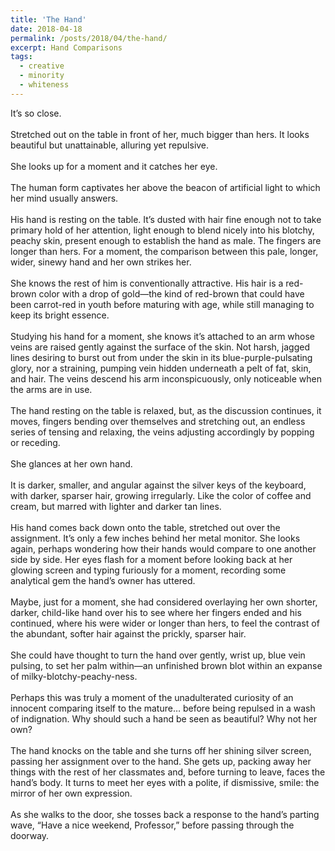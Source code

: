 ```yaml
---
title: 'The Hand'
date: 2018-04-18
permalink: /posts/2018/04/the-hand/
excerpt: Hand Comparisons
tags:
  - creative
  - minority
  - whiteness
---
```


It’s so close.<br><br>Stretched out on the table in front of her, much bigger than hers. It looks beautiful but unattainable, alluring yet repulsive. <br><br> She looks up for a moment and it catches her eye. <br><br> The human form captivates her above the beacon of artificial light to which her mind usually answers. <br><br> His hand is resting on the table. It’s dusted with hair fine enough not to take primary hold of her attention, light enough to blend nicely into his blotchy, peachy skin, present enough to establish the hand as male. The fingers are longer than hers. For a moment, the comparison between this pale, longer, wider, sinewy hand and her own strikes her.<br><br>She knows the rest of him is conventionally attractive. His hair is a red-brown color with a drop of gold—the kind of red-brown that could have been carrot-red in youth before maturing with age, while still managing to keep its bright essence. <br><br> Studying his hand for a moment, she knows it’s attached to an arm whose veins are raised gently against the surface of the skin. Not harsh, jagged lines desiring to burst out from under the skin in its blue-purple-pulsating glory, nor a straining, pumping vein hidden underneath a pelt of fat, skin, and hair. The veins descend his arm inconspicuously, only noticeable when the arms are in use. <br><br> The hand resting on the table is relaxed, but, as the discussion continues, it moves, fingers bending over themselves and stretching out, an endless series of tensing and relaxing, the veins adjusting accordingly by popping or receding. <br><br> She glances at her own hand. <br><br> It is darker, smaller, and angular against the silver keys of the keyboard, with darker, sparser hair, growing irregularly. Like the color of coffee and cream, but marred with lighter and darker tan lines. <br><br>His hand comes back down onto the table, stretched out over the assignment. It’s only a few inches behind her metal monitor. She looks again, perhaps wondering how their hands would compare to one another side by side. Her eyes flash for a moment before looking back at her glowing screen and typing furiously for a moment, recording some analytical gem the hand’s owner has uttered. <br><br> Maybe, just for a moment, she had considered overlaying her own shorter, darker, child-like hand over his to see where her fingers ended and his continued, where his were wider or longer than hers, to feel the contrast of the abundant, softer hair against the prickly, sparser hair. <br><br> She could have thought to turn the hand over gently, wrist up, blue vein pulsing, to set her palm within—an unfinished brown blot within an expanse of milky-blotchy-peachy-ness. <br><br> Perhaps this was truly a moment of the unadulterated curiosity of an innocent comparing itself to the mature… before being repulsed in a wash of indignation. Why should such a hand be seen as beautiful? Why not her own? <br><br> The hand knocks on the table and she turns off her shining silver screen, passing her assignment over to the hand. She gets up, packing away her things with the rest of her classmates and, before turning to leave, faces the hand’s body. It turns to meet her eyes with a polite, if dismissive, smile: the mirror of her own expression.<br><br> As she walks to the door, she tosses back a response to the hand’s parting wave, “Have a nice weekend, Professor,” before passing through the doorway.  
